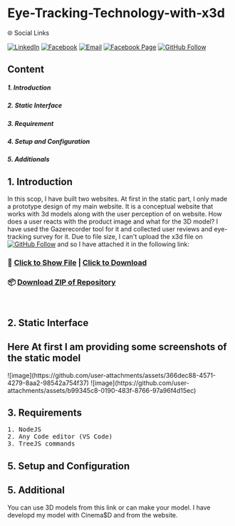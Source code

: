 <h1>Eye-Tracking-Technology-with-x3d</h1>
</hr>
🌐 Social Links

[![LinkedIn](https://img.shields.io/badge/LinkedIn-%230077B5.svg?logo=linkedin&logoColor=white)](https://www.linkedin.com/in/md-abdullah-al-shakil-98882718a/)
[![Facebook](https://img.shields.io/badge/Facebook-%231877F2.svg?logo=facebook&logoColor=white)](https://www.facebook.com/shakilmdabdullahal)
[![Email](https://img.shields.io/badge/Email-D14836?logo=gmail&logoColor=white)](https://mail.google.com/mail/?view=cm&fs=1&to=contact.shakil3300@gmail.com)
[![Facebook Page](https://img.shields.io/badge/Facebook%20Page-%231877F2.svg?logo=facebook&logoColor=white)](https://www.facebook.com/maashakil/)
[![GitHub Follow](https://img.shields.io/badge/GitHub-Follow%20Me-black?logo=github&logoColor=white)](https://github.com/Shakil-md-abdullah-al)

<h2>Content</h2>
</hr>
<h5>1. Introduction</h5>
<h5>2. Static Interface</h5>
<h5>3. Requirement</h5>
<h5>4. Setup and Configuration</h5>
<h5>5. Additionals</h5>

<h2>1. Introduction</h2>
</hr>

In this scop, I have built two websites. At first in the static part, I only made a prototype design of my main website. It is a conceptual website that works with 3d models along with the user perception of on website. How does a user reacts with the product image and what for the 3D model? I have used the Gazerecorder tool for it and collected user reviews and eye-tracking survey for it. Due to file size, I can't upload the x3d file on [![GitHub Follow](https://img.shields.io/badge/GitHub-Follow%20Me-black?logo=github&logoColor=white)](https://github.com/Shakil-md-abdullah-al) 
and so I have attached it in the following link: </br>
### 📁 [Click to Show File](https://disk.yandex.com/d/YE8lKqxj0XcyjQ) | [Click to Download](https://disk.yandex.com/d/YE8lKqxj0XcyjQ?download=1)

### 📦 [Download ZIP of Repository](https://github.com/Shakil-md-abdullah-al/Eye-Tracking-Technology-with-x3d/archive/refs/heads/main.zip)
</br> 
<h2>2. Static Interface</h2>
<h2>Here At first I am providing some screenshots of the static model</h2>
![image](https://github.com/user-attachments/assets/366dec88-4571-4279-8aa2-98542a754f37)
![image](https://github.com/user-attachments/assets/b99345c8-0190-483f-8766-97a96f4d15ec)





<h2>3. Requirements</h2>
</hr>
<pre>
1. NodeJS
2. Any Code editor (VS Code)
3. TreeJS commands
</pre>

<h2>5. Setup and Configuration</h2>


<h2>5. Additional</h2>
</hr>
You can use  3D models from <a herf="https://sketchfab.com/3d-models/spider-man-2-style-headphones-ca22cba6330e49e7b3a00e543d542131#download">this link </a> or can make your model. I have developd my model with Cinema$D and from the website.




